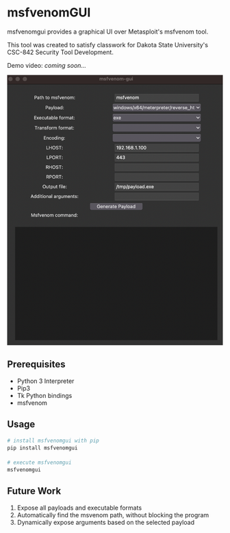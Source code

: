 # msfvenomGUI

msfvenomgui provides a graphical UI over Metasploit's msfvenom tool.

This tool was created to satisfy classwork for Dakota State University's CSC-842 Security Tool Development.

Demo video: *coming soon...*

![image](media/msfvenomgui-screenshot.png)

## Prerequisites

- Python 3 Interpreter
- Pip3
- Tk Python bindings
- msfvenom

## Usage

```bash
# install msfvenomgui with pip
pip install msfvenomgui

# execute msfvenomgui
msfvenomgui
```

## Future Work

1. Expose all payloads and executable formats
2. Automatically find the msvenom path, without blocking the program
3. Dynamically expose arguments based on the selected payload
